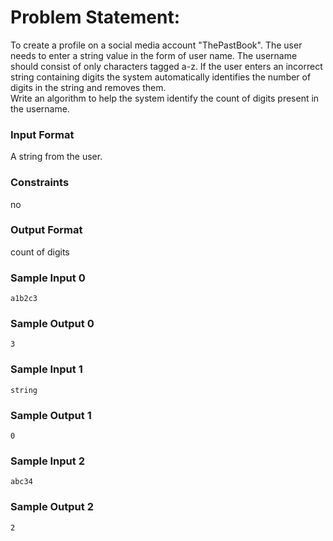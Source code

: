 # Problem Statement:

To create a profile on a social media account "ThePastBook". The user needs to enter a string value in the form of user name. The username should consist of only characters tagged a-z. If the user enters an incorrect string containing digits the system automatically identifies the number of digits in the string and removes them.<br>
Write an algorithm to help the system identify the count of digits present in the username.

### Input Format

A string from the user.

### Constraints

no

### Output Format

count of digits

### Sample Input 0
```
a1b2c3
```
### Sample Output 0
```
3
```
### Sample Input 1
```
string
```
### Sample Output 1
```
0
```
### Sample Input 2
```
abc34
```
### Sample Output 2
```
2
```
